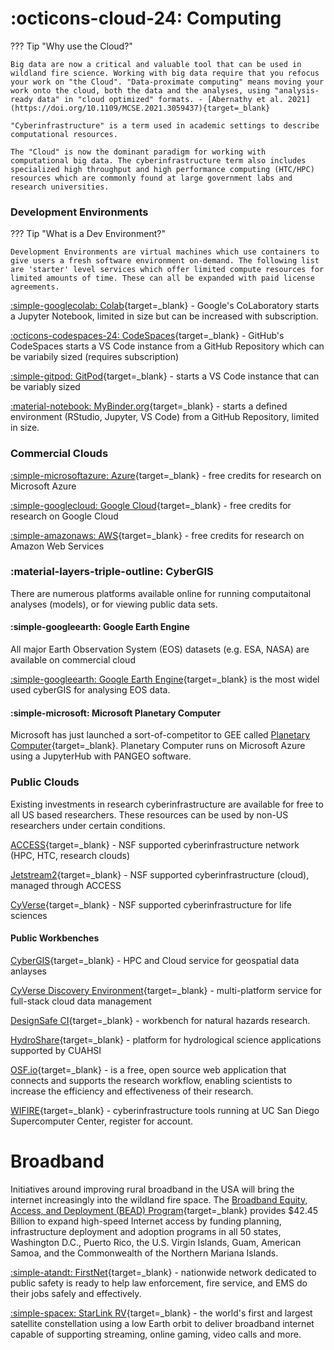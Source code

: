 # :octicons-cloud-24: Computing

??? Tip "Why use the Cloud?"

    Big data are now a critical and valuable tool that can be used in wildland fire science. Working with big data require that you refocus your work on "the Cloud". "Data-proximate computing" means moving your work onto the cloud, both the data and the analyses, using "analysis-ready data" in "cloud optimized" formats. - [Abernathy et al. 2021](https://doi.org/10.1109/MCSE.2021.3059437){target=_blank}

    "Cyberinfrastructure" is a term used in academic settings to describe computational resources. 

    The "Cloud" is now the dominant paradigm for working with computational big data. The cyberinfrastructure term also includes specialized high throughput and high performance computing (HTC/HPC) resources which are commonly found at large government labs and research universities. 

### Development Environments

??? Tip "What is a Dev Environment?"
    
    Development Environments are virtual machines which use containers to give users a fresh software environment on-demand. The following list are 'starter' level services which offer limited compute resources for limited amounts of time. These can all be expanded with paid license agreements.

[:simple-googlecolab: Colab](https://colab.research.google.com/){target=_blank} - Google's CoLaboratory starts a Jupyter Notebook, limited in size but can be increased with subscription.                

[:octicons-codespaces-24: CodeSpaces](https://github.com/features/codespaces){target=_blank} - GitHub's CodeSpaces starts a VS Code instance from a GitHub Repository which can be variabily sized (requires subscription)      

[:simple-gitpod: GitPod](https://www.gitpod.io/){target=_blank} - starts a VS Code instance that can be variably sized 

[:material-notebook: MyBinder.org](https://mybinder.org/){target=_blank} - starts a defined environment (RStudio, Jupyter, VS Code) from a GitHub Repository, limited in size.   

### Commercial Clouds 

[:simple-microsoftazure: Azure](https://www.microsoft.com/en-us/education/higher-education/academic-research){target=_blank} - free credits for research on Microsoft Azure

[:simple-googlecloud: Google Cloud](https://edu.google.com/programs/credits/research/?modal_active=none){target=_blank} - free credits for research on Google Cloud

[:simple-amazonaws: AWS](https://aws.amazon.com/government-education/research-and-technical-computing/cloud-credit-for-research/){target=_blank} - free credits for research on Amazon Web Services

### :material-layers-triple-outline: CyberGIS

There are numerous platforms available online for running computaitonal analyses (models), or for viewing public data sets.

#### :simple-googleearth: Google Earth Engine

All major Earth Observation System (EOS) datasets (e.g. ESA, NASA) are available on commercial cloud 

[:simple-googleearth: Google Earth Engine](https://earthengine.google.com/){target=_blank} is the most widel used cyberGIS for analysing EOS data. 

#### :simple-microsoft: Microsoft Planetary Computer

Microsoft has just launched a sort-of-competitor to GEE called [Planetary Computer](https://planetarycomputer.microsoft.com/){target=_blank}. Planetary Computer runs on Microsoft Azure using a JupyterHub with PANGEO software.  

### Public Clouds

Existing investments in research cyberinfrastructure are available for free to all US based researchers. These resources can be used by non-US researchers under certain conditions. 

[ACCESS](https://access-ci.org/){target=_blank} - NSF supported cyberinfrastructure network (HPC, HTC, research clouds)

[Jetstream2](https://jetstream-cloud.org/){target=_blank} - NSF supported cyberinfrastructure (cloud), managed through ACCESS

[CyVerse](https://cyverse.org){target=_blank} - NSF supported cyberinfrastructure for life sciences

#### Public Workbenches

[CyberGIS](https://cybergis.illinois.edu/){target=_blank} - HPC and Cloud service for geospatial data anlayses

[CyVerse Discovery Environment](https://de.cyverse.org/){target=_blank} - multi-platform service for full-stack cloud data management 

[DesignSafe CI](https://www.designsafe-ci.org/){target=_blank} - workbench for natural hazards research. 

[HydroShare](https://www.hydroshare.org/){target=_blank} - platform for hydrological science applications supported by CUAHSI 

[OSF.io](https://osf.io/){target=_blank} - is a free, open source web application that connects and supports the research workflow, enabling scientists to increase the efficiency and effectiveness of their research.

[WIFIRE](https://wifire.ucsd.edu/){target=_blank} - cyberinfrastructure tools running at UC San Diego Supercomputer Center, register for account.

# Broadband

Initiatives around improving rural broadband in the USA will bring the internet increasingly into the wildland fire space. The [Broadband Equity, Access, and Deployment (BEAD) Program](https://www.internetforall.gov/program/broadband-equity-access-and-deployment-bead-program){target=_blank} provides $42.45 Billion to expand high-speed Internet access by funding planning, infrastructure deployment and adoption programs in all 50 states, Washington D.C., Puerto Rico, the U.S. Virgin Islands, Guam, American Samoa, and the Commonwealth of the Northern Mariana Islands.

[:simple-atandt: FirstNet](https://www.firstnet.com/){target=_blank} - nationwide network dedicated to public safety is ready to help law enforcement, fire service, and EMS do their jobs safely and effectively.

[:simple-spacex: StarLink RV](https://www.starlink.com/rv){target=_blank} - the world's first and largest satellite constellation using a low Earth orbit to deliver broadband internet capable of supporting streaming, online gaming, video calls and more.
